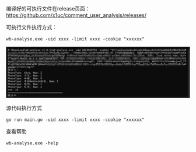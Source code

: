 编译好的可执行文件在release页面：https://github.com/x1uc/comment_user_analysis/releases/

可执行文件执行方式：
```shell
wb-analyse.exe -uid xxxx -limit xxxx -cookie "xxxxxx"
```

![alt text](./asset/4704f1fe7e5e273586567eedb0009380.jpg)

源代码执行方式
```shell
go run main.go -uid xxxx -limit xxxx -cookie "xxxxxx"
```

查看帮助

```shell
wb-analyse.exe -help
```
